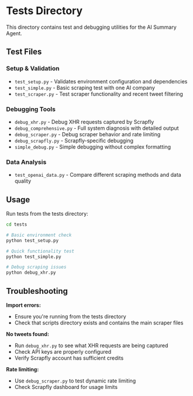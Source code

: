# Tests Directory

This directory contains test and debugging utilities for the AI Summary Agent.

## Test Files

### **Setup & Validation**
- `test_setup.py` - Validates environment configuration and dependencies
- `test_simple.py` - Basic scraping test with one AI company
- `test_scraper.py` - Test scraper functionality and recent tweet filtering

### **Debugging Tools**
- `debug_xhr.py` - Debug XHR requests captured by Scrapfly
- `debug_comprehensive.py` - Full system diagnosis with detailed output
- `debug_scraper.py` - Debug scraper behavior and rate limiting
- `debug_scrapfly.py` - Scrapfly-specific debugging
- `simple_debug.py` - Simple debugging without complex formatting

### **Data Analysis**
- `test_openai_data.py` - Compare different scraping methods and data quality

## Usage

Run tests from the tests directory:

```bash
cd tests

# Basic environment check
python test_setup.py

# Quick functionality test
python test_simple.py

# Debug scraping issues
python debug_xhr.py
```

## Troubleshooting

**Import errors:**
- Ensure you're running from the tests directory
- Check that scripts directory exists and contains the main scraper files

**No tweets found:**
- Run `debug_xhr.py` to see what XHR requests are being captured
- Check API keys are properly configured
- Verify Scrapfly account has sufficient credits

**Rate limiting:**
- Use `debug_scraper.py` to test dynamic rate limiting
- Check Scrapfly dashboard for usage limits
